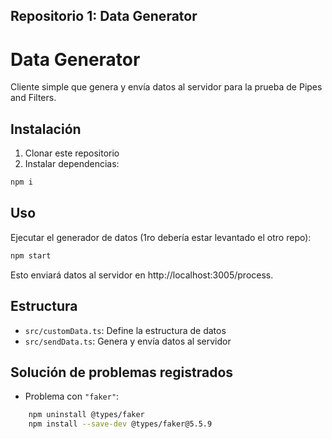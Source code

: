 ## Repositorio 1: Data Generator

# Data Generator

Cliente simple que genera y envía datos al servidor para la prueba de Pipes and Filters.

## Instalación

1. Clonar este repositorio
2. Instalar dependencias:

```bash
npm i
```

## Uso

Ejecutar el generador de datos (1ro debería estar levantado el otro repo):

```bash
npm start
```

Esto enviará datos al servidor en http://localhost:3005/process.

## Estructura

- `src/customData.ts`: Define la estructura de datos
- `src/sendData.ts`: Genera y envía datos al servidor

## Solución de problemas registrados

- Problema con `"faker"`:

```bash
    npm uninstall @types/faker
    npm install --save-dev @types/faker@5.5.9
```
